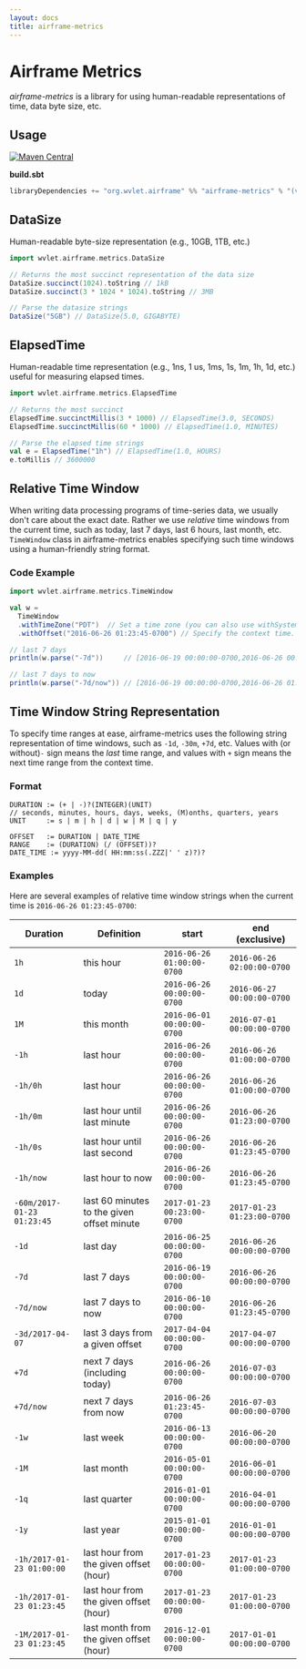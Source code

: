 ```yaml
---
layout: docs
title: airframe-metrics
---
```


# Airframe Metrics

*airframe-metrics* is a library for using human-readable representations of time, data byte size, etc.


## Usage
[![Maven Central](https://maven-badges.herokuapp.com/maven-central/org.wvlet.airframe/airframe-surface_2.12/badge.svg)](http://central.maven.org/maven2/org/wvlet/airframe/airframe-metrics_2.12/)

**build.sbt**

```scala
libraryDependencies += "org.wvlet.airframe" %% "airframe-metrics" % "(version)"
```


## DataSize

Human-readable byte-size representation (e.g., 10GB, 1TB, etc.)

```scala
import wvlet.airframe.metrics.DataSize

// Returns the most succinct representation of the data size
DataSize.succinct(1024).toString // 1kB
DataSize.succinct(3 * 1024 * 1024).toString // 3MB

// Parse the datasize strings
DataSize("5GB") // DataSize(5.0, GIGABYTE)
```

## ElapsedTime

Human-readable time representation (e.g., 1ns, 1 us, 1ms, 1s, 1m, 1h, 1d, etc.) useful for
measuring elapsed times.

```scala
import wvlet.airframe.metrics.ElapsedTime

// Returns the most succinct
ElapsedTime.succinctMillis(3 * 1000) // ElapsedTime(3.0, SECONDS)
ElapsedTime.succinctMillis(60 * 1000) // ElapsedTime(1.0, MINUTES)

// Parse the elapsed time strings
val e = ElapsedTime("1h") // ElapsedTime(1.0, HOURS)
e.toMillis // 3600000
```


## Relative Time Window

When writing data processing programs of time-series data, we usually don't care about the exact date. Rather we use *relative* time windows from the current time, such as today, last 7 days, last 6 hours, last month, etc.
`TimeWindow` class in airframe-metrics enables specifying such time windows using a human-friendly string format.

### Code Example
```scala
import wvlet.airframe.metrics.TimeWindow

val w =
  TimeWindow
  .withTimeZone("PDT")  // Set a time zone (you can also use withSystemTimeZone, withUTC, etc.)
  .withOffset("2016-06-26 01:23:45-0700") // Specify the context time. The default is the current time.

// last 7 days
println(w.parse("-7d"))     // [2016-06-19 00:00:00-0700,2016-06-26 00:00:00-0700)

// last 7 days to now
println(w.parse("-7d/now")) // [2016-06-19 00:00:00-0700,2016-06-26 01:23:45-0700)
```

## Time Window String Representation

To specify time ranges at ease, airframe-metrics uses the following string representation of time windows, such as `-1d`, `-30m`, `+7d`, etc.
Values with (or without)`-` sign means the *last* time range, and values with `+` sign means the next time range from the context time.

### Format

```
DURATION := (+ | -)?(INTEGER)(UNIT)
// seconds, minutes, hours, days, weeks, (M)onths, quarters, years
UNIT     := s | m | h | d | w | M | q | y

OFFSET   := DURATION | DATE_TIME
RANGE    := (DURATION) (/ (OFFSET))?
DATE_TIME := yyyy-MM-dd( HH:mm:ss(.ZZZ|' ' z)?)?
```

### Examples

Here are several examples of relative time window strings when the current time is `2016-06-26 01:23:45-0700`:

| Duration| Definition | start      | end (exclusive) |
|---------|------------|------------|-----------------|
|   `1h`    | this hour  | `2016-06-26 01:00:00-0700` | `2016-06-26 02:00:00-0700` |
|   `1d`    | today | `2016-06-26 00:00:00-0700` | `2016-06-27 00:00:00-0700` |
|   `1M`    | this month | `2016-06-01 00:00:00-0700` | `2016-07-01 00:00:00-0700` |
|  `-1h`   | last hour   |  `2016-06-26 00:00:00-0700` | `2016-06-26 01:00:00-0700`|
|  `-1h/0h`   | last hour   |  `2016-06-26 00:00:00-0700` | `2016-06-26 01:00:00-0700`|
|  `-1h/0m`   | last hour until last minute |  `2016-06-26 00:00:00-0700` | `2016-06-26 01:23:00-0700`|
|  `-1h/0s`   | last hour until last second |  `2016-06-26 00:00:00-0700` | `2016-06-26 01:23:45-0700`|
|  `-1h/now`   | last hour to now  |  `2016-06-26 00:00:00-0700` | `2016-06-26 01:23:45-0700`|
|`-60m/2017-01-23 01:23:45`| last 60 minutes to the given offset minute | `2017-01-23 00:23:00-0700` | `2017-01-23 01:23:00-0700`|
|  `-1d`    | last day   |  `2016-06-25 00:00:00-0700` | `2016-06-26 00:00:00-0700`|
|  `-7d`    | last 7 days | `2016-06-19 00:00:00-0700` | `2016-06-26 00:00:00-0700`|
| `-7d/now` | last 7 days to now | `2016-06-10 00:00:00-0700` | `2016-06-26 01:23:45-0700`|
|`-3d/2017-04-07`| last 3 days from a given offset | `2017-04-04 00:00:00-0700` | `2017-04-07 00:00:00-0700`|
|`+7d` | next 7 days (including today) | `2016-06-26 00:00:00-0700` | `2016-07-03 00:00:00-0700`|
|`+7d/now`| next 7 days from now | `2016-06-26 01:23:45-0700` | `2016-07-03 00:00:00-0700`|
|  `-1w`    | last week  |`2016-06-13 00:00:00-0700` | `2016-06-20 00:00:00-0700`|
|  `-1M`    | last month |`2016-05-01 00:00:00-0700` | `2016-06-01 00:00:00-0700`|
|  `-1q`    | last quarter |`2016-01-01 00:00:00-0700` | `2016-04-01 00:00:00-0700`|
|  `-1y`    | last year  |`2015-01-01 00:00:00-0700` | `2016-01-01 00:00:00-0700`|
|`-1h/2017-01-23 01:00:00`| last hour from the given offset (hour) | `2017-01-23 00:00:00-0700` | `2017-01-23 01:00:00-0700`|
|`-1h/2017-01-23 01:23:45`| last hour from the given offset (hour) | `2017-01-23 00:00:00-0700` | `2017-01-23 01:00:00-0700`|
|`-1M/2017-01-23 01:23:45`| last month from the given offset (hour) | `2016-12-01 00:00:00-0700` | `2017-01-01 00:00:00-0700`|

